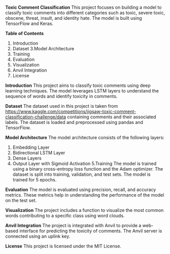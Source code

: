 **Toxic Comment Classification**
This project focuses on building a model to classify toxic comments into different categories such as toxic, severe toxic, obscene, threat, insult, and identity hate. The model is built using TensorFlow and Keras.

**Table of Contents**
1. Introduction
2. Dataset
3.Model Architecture
4. Training
5. Evaluation
6. Visualization
7. Anvil Integration
8. License

**Introduction**
This project aims to classify toxic comments using deep learning techniques. The model leverages LSTM layers to understand the sequence of words and identify toxicity in comments.

**Dataset**
The dataset used in this project is taken from https://www.kaggle.com/competitions/jigsaw-toxic-comment-classification-challenge/data containing comments and their associated labels. The dataset is loaded and preprocessed using pandas and TensorFlow.

**Model Architecture**
The model architecture consists of the following layers:
1. Embedding Layer
2. Bidirectional LSTM Layer
3. Dense Layers
4. Output Layer with Sigmoid Activation
5.Training
The model is trained using a binary cross-entropy loss function and the Adam optimizer. The dataset is split into training, validation, and test sets. The model is trained for 5 epochs.

**Evaluation**
The model is evaluated using precision, recall, and accuracy metrics. These metrics help in understanding the performance of the model on the test set.

**Visualization**
The project includes a function to visualize the most common words contributing to a specific class using word clouds.

**Anvil Integration**
The project is integrated with Anvil to provide a web-based interface for predicting the toxicity of comments. The Anvil server is connected using an uplink key.

**License**
This project is licensed under the MIT License.
